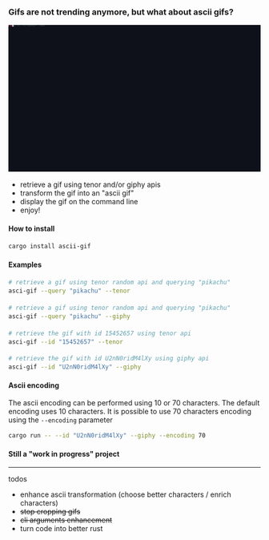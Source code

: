 ### Gifs are not trending anymore, but what about ascii gifs?

![](ascii-gif-example.gif)

- retrieve a gif using tenor and/or giphy apis
- transform the gif into an "ascii gif"
- display the gif on the command line 
- enjoy!

#### How to install
```bash
cargo install ascii-gif
```

#### Examples
```bash
# retrieve a gif using tenor random api and querying "pikachu"
asci-gif --query "pikachu" --tenor

# retrieve a gif using tenor random api and querying "pikachu"
asci-gif --query "pikachu" --giphy

# retrieve the gif with id 15452657 using tenor api
asci-gif --id "15452657" --tenor

# retrieve the gif with id U2nN0ridM4lXy using giphy api
asci-gif --id "U2nN0ridM4lXy" --giphy
```

#### Ascii encoding
The ascii encoding can be performed using 10 or 70 characters.
The default encoding uses 10 characters.
It is possible to use 70 characters encoding using the `--encoding` parameter
```bash
cargo run -- --id "U2nN0ridM4lXy" --giphy --encoding 70
``` 

#### Still a "work in progress" project

---
todos
- enhance ascii transformation (choose better characters / enrich characters)
- <s>stop cropping gifs</s>
- <s>cli arguments enhancement</s>
- turn code into better rust
